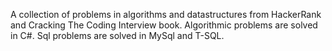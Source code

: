 A collection of problems in algorithms and datastructures from HackerRank and Cracking The Coding Interview book.
Algorithmic problems are solved in C#. Sql problems are solved in MySql and T-SQL.
